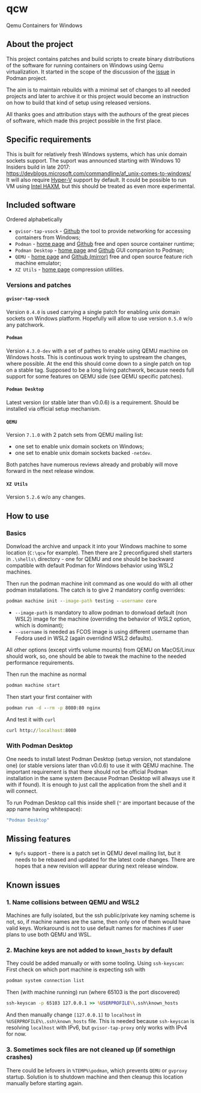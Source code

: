 # qcw
Qemu Containers for Windows

## About the project

This project contains patches and build scripts to create binary distributions of the software for running containers
on Windows using Qemu virtualization. It started in the scope of the discussion of the
[issue](https://github.com/containers/podman/issues/13006) in Podman project.

The aim is to maintain rebuilds with a minimal set of changes to all needed projects and later to archive it or this
project would become an instruction on how to build that kind of setup using released versions.

All thanks goes and attribution stays with the authours of the great pieces of software, which made this project
possible in the first place.

## Specific requirements

This is built for relatively fresh Windows systems, which has unix domain sockets support. The suport was announced
starting with Windows 10 Insiders build in late 2017: https://devblogs.microsoft.com/commandline/af_unix-comes-to-windows/
It will also require [Hyper-V](https://docs.microsoft.com/en-us/virtualization/hyper-v-on-windows/about/) support by
default. It could be possible to run VM using [Intel HAXM](https://github.com/intel/haxm), but this should be treated
as even more experimental.

## Included software

Ordered alphabetically

* `gvisor-tap-vsock` - [Github](https://github.com/containers/gvisor-tap-vsock) the tool to provide networking for
accessing containers from Windows;
* `Podman` - [home page](https://podman.io/) and [Github](https://github.com/containers/podman) free and open source
container runtime;
* `Podman Desktop` - [home page](https://podman-desktop.io/) and [Github](https://github.com/containers/podman-desktop)
GUI companion to Podman;
* `QEMU` - [home page](https://www.qemu.org/) and [Github (mirror)](https://github.com/qemu/qemu) free and open source
feature rich machine emulator;
* `XZ Utils` - [home page](https://tukaani.org/xz/) compression utilities.

### Versions and patches

#### `gvisor-tap-vsock`

Version `0.4.0` is used carrying a single patch for enabling unix domain sockets on Windows platform. Hopefully will
allow to use version `0.5.0` w/o any patchwork.

#### `Podman`

Version `4.3.0-dev` with a set of pathes to enable using QEMU machine on Windows hosts. This is continuous work trying
to upstream the changes, where possible. At the end this should come down to a single patch on top on a stable tag.
Supposed to be a long living patchwork, because needs full support for some features on QEMU side (see QEMU specific
patches).

#### `Podman Desktop`

Latest version (or stable later than v0.0.6) is a requirement. Should be installed via official setup mechanism.

#### `QEMU`

Version `7.1.0` with 2 patch sets from QEMU mailing list:
* one set to enable unix domain sockets on Windows;
* one set to enable unix domain sockets backed `-netdev`.

Both patches have numerous reviews already and probably will move forward in the next release window.

#### `XZ Utils`

Version `5.2.6` w/o any changes.

## How to use

### Basics

Donwload the archive and unpack it into your Windows machine to some location (`C:\qcw` for example).
Then there are 2 preconfigured shell starters in `.\shells\` directory - one for QEMU and one should be backward
compatible with default Podman for Windows behavior using WSL2 machines.

Then run the podman machine init command as one would do with all other podman installations. The catch is to give
2 mandatory config overrides:
```bat
podman machine init --image-path testing --username core
```

* `--image-path` is mandatory to allow podman to donwload default (non WSL2) image for the machine (overriding the
behavior of WSL2 option, which is dominant);
* `--username` is needed as FCOS image is using different username than Fedora used in WSL2 (again overridind WSL2
defaults).

All other options (except virtfs volume mounts) from QEMU on MacOS/Linux should work, so, one should be able to
tweak the machine to the needed performance requirements.

Then run the machine as normal
```bat
podman machine start
```

Then start your first container with

```bat
podman run -d --rm -p 8080:80 nginx
```

And test it with `curl`

```bat
curl http://localhost:8080
```

### With Podman Desktop

One needs to install latest Podman Desktop (setup version, not standalone one) (or stable versions later than v0.0.6)
to use it with QEMU machine. The important requirement is that there should not be official Podman installation
in the same system (because Podman Desktop will allways use it with if found). It is enough to just call
the application from the shell and it will connect.

To run Podman Desktop call this inside shell (`"` are important because of the app name having whitespace):
```bat
"Podman Desktop"
```

## Missing features

* `9pfs` support - there is a patch set in QEMU devel mailing list, but it needs to be rebased and updated for the
latest code changes. There are hopes that a new revision will appear during next release window.

## Known issues

### 1. Name collisions between QEMU and WSL2

Machines are fully isolated, but the ssh public/private key naming scheme is not, so, if machine names are the same,
then only one of them would have valid keys. Workaround is not to use default names for machines if user plans to use
both QEMU and WSL.

### 2. Machine keys are not added to `known_hosts` by default

They could be added manually or with some tooling.
Using `ssh-keyscan`:
First check on which port machine is expecting ssh with
```bat
podman system connection list
```
Then (with machine running) run (where 65103 is the port discovered)
```bat
ssh-keyscan -p 65103 127.0.0.1 >> %USERPROFILE%\.ssh\known_hosts
```
And then manually change `[127.0.0.1]` to `localhost` in `%USERPROFILE%\.ssh\known_hosts` file. This is needed because
`ssh-keyscan` is resolving `localhost` with IPv6, but `gvisor-tap-proxy` only works with IPv4 for now.

### 3. Sometimes sock files are not cleaned up (if somethign crashes)

There could be lefovers in `%TEMP%\podman`, which prevents `QEMU` or `gvproxy` startup. Solution is to shutdown machine
and then cleanup this location manually before starting again.
